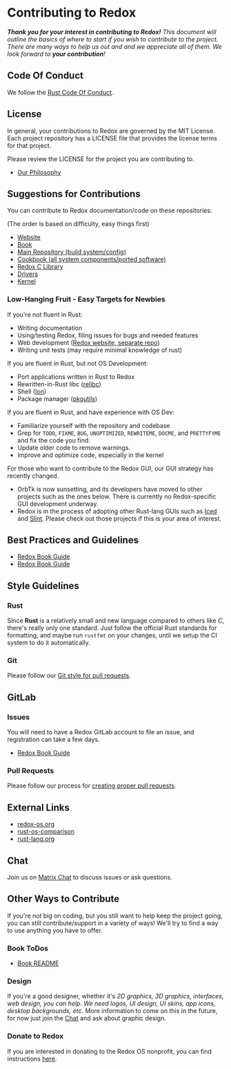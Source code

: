 # Contributing to Redox

_**Thank you for your interest in contributing to Redox!** This document will outline the basics of where to start if you wish to contribute to the project. There are many ways to help us out and and we appreciate all of them. We look forward to **your contribution**!_

## Code Of Conduct

We follow the [Rust Code Of Conduct](https://www.rust-lang.org/policies/code-of-conduct).

## License

In general, your contributions to Redox are governed by the MIT License. Each project repository has a LICENSE file that provides the license terms for that project.

Please review the LICENSE for the project you are contributing to.

- [Our Philosophy](https://doc.redox-os.org/book/ch01-02-philosophy.html)

## Suggestions for Contributions

You can contribute to Redox documentation/code on these repositories:

(The order is based on difficulty, easy things first)

- [Website](https://gitlab.redox-os.org/redox-os/website)
- [Book](https://gitlab.redox-os.org/redox-os/book)
- [Main Repository (build system/config)](https://gitlab.redox-os.org/redox-os/redox)
- [Cookbook (all system components/ported software)](https://gitlab.redox-os.org/redox-os/cookbook)
- [Redox C Library](https://gitlab.redox-os.org/redox-os/relibc)
- [Drivers](https://gitlab.redox-os.org/redox-os/drivers)
- [Kernel](https://gitlab.redox-os.org/redox-os/kernel)

### Low-Hanging Fruit - Easy Targets for Newbies

If you're not fluent in Rust:

 * Writing documentation
 * Using/testing Redox, filing issues for bugs and needed features
 * Web development ([Redox website, separate repo](https://gitlab.redox-os.org/redox-os/website))
 * Writing unit tests (may require minimal knowledge of rust)

If you are fluent in Rust, but not OS Development:

 * Port applications written in Rust to Redox
 * Rewritten-in-Rust libc ([relibc](https://gitlab.redox-os.org/redox-os/relibc))
 * Shell ([Ion](https://gitlab.redox-os.org/redox-os/ion))
 * Package manager ([pkgutils](https://gitlab.redox-os.org/redox-os/pkgutils))

If you are fluent in Rust, and have experience with OS Dev:

 * Familiarize yourself with the repository and codebase
 * Grep for `TODO`, `FIXME`, `BUG`, `UNOPTIMIZED`, `REWRITEME`, `DOCME`, and `PRETTYFYME` and fix the code you find.
 * Update older code to remove warnings.
 * Improve and optimize code, especially in the kernel

For those who want to contribute to the Redox GUI, our GUI strategy has recently changed.

 * OrbTk is now sunsetting, and its developers have moved to other projects such as the ones below. There is currently no Redox-specific GUI development underway.
 * Redox is in the process of adopting other Rust-lang GUIs such as [Iced](https://iced.rs) and [Slint](https://slint-ui.com/). Please check out those projects if this is your area of interest.

## Best Practices and Guidelines

- [Redox Book Guide](https://doc.redox-os.org/book/ch11-00-best-practices.html)
- [Redox Book Guide](https://doc.redox-os.org/book/ch09-03-testing-practices.html)

## Style Guidelines

### Rust

Since **Rust** is a relatively small and new language compared to others like _C_, there's really only one standard. Just follow the official Rust standards for formatting, and maybe run `rustfmt` on your changes, until we setup the CI system to do it automatically.

### Git

Please follow our [Git style for pull requests](https://doc.redox-os.org/book/ch12-04-creating-proper-pull-requests.html).

## GitLab

### Issues

You will need to have a Redox GitLab account to file an issue, and registration can take a few days.

- [Redox Book Guide](https://doc.redox-os.org/book/ch12-05-issues.html)

### Pull Requests

Please follow our process for [creating proper pull requests](https://doc.redox-os.org/book/ch12-04-creating-proper-pull-requests.html).


## External Links

* [redox-os.org](https://redox-os.org)
* [rust-os-comparison](https://github.com/flosse/rust-os-comparison)
* [rust-lang.org](http://rust-lang.org)

## Chat

Join us on [Matrix Chat](https://doc.redox-os.org/book/ch13-01-chat.html) to discuss issues or ask questions.

## Other Ways to Contribute

If you're not big on coding, but you still want to help keep the project going, you can still contribute/support in a variety of ways! We'll try to find a way to use anything you have to offer. 

### Book ToDos

- [Book README](https://gitlab.redox-os.org/redox-os/book/-/blob/master/README.md)

### Design

If you're a good designer, whether it's _2D graphics, 3D graphics, interfaces, web design, you can help. We need logos, UI design, UI skins, app icons, desktop backgrounds, etc_. More information to come on this in the future, for now just join the [Chat](https://doc.redox-os.org/book/ch13-01-chat.html) and ask about graphic design.

### Donate to Redox

If you are interested in donating to the Redox OS nonprofit, you can find instructions [here](https://www.redox-os.org/donate/).
